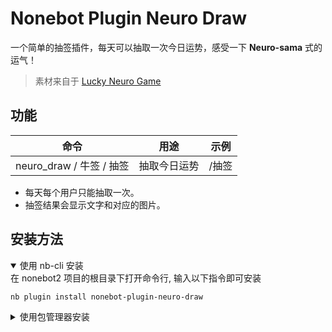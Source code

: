 # Nonebot Plugin Neuro Draw

一个简单的抽签插件，每天可以抽取一次今日运势，感受一下 **Neuro-sama** 式的运气！

> 素材来自于 [Lucky Neuro Game](https://neuro.nya.pub/game/luck/)

## 功能
| 命令 | 用途 | 示例 |
| --- | --- | --- |
| neuro_draw / 牛签 / 抽签 | 抽取今日运势 | /抽签 |

*   每天每个用户只能抽取一次。
*   抽签结果会显示文字和对应的图片。


## 安装方法
<details open>
<summary>使用 nb-cli 安装</summary>
在 nonebot2 项目的根目录下打开命令行, 输入以下指令即可安装

    nb plugin install nonebot-plugin-neuro-draw

</details>

<details>
<summary>使用包管理器安装</summary>
在 nonebot2 项目的插件目录下, 打开命令行, 根据你使用的包管理器, 输入相应的安装命令

<details>
<summary>pip</summary>

    pip install nonebot-plugin-neuro-draw
</details>
<details>
<summary>pdm</summary>

    pdm add nonebot-plugin-neuro-draw
</details>
<details>
<summary>poetry</summary>

    poetry add nonebot-plugin-neuro-draw
</details>
<details>
<summary>conda</summary>

    conda install nonebot-plugin-neuro-draw
</details>

打开 nonebot2 项目根目录下的 `pyproject.toml` 文件, 在 `[tool.nonebot]` 部分追加写入

    plugins = ["nonebot_plugin_neuro_draw"]

</details>
